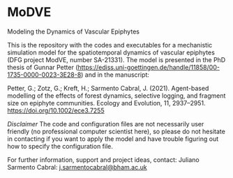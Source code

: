 # MoDVE
Modeling the Dynamics of Vascular Epiphytes

This is the repository with the codes and executables for a mechanistic simulation model for the spatiotemporal dynamics of vascular epiphytes (DFG project ModVE, number SA-21331). The model is presented in the PhD thesis of Gunnar Petter (https://ediss.uni-goettingen.de/handle/11858/00-1735-0000-0023-3E28-8) and in the manuscript:

Petter, G.; Zotz, G.; Kreft, H.; Sarmento Cabral, J. (2021). Agent-based modelling of the effects of forest dynamics, selective logging, and fragment size on epiphyte communities. Ecology and Evolution, 11, 2937–2951. https://doi.org/10.1002/ece3.7255

*Disclaimer* The code and configuration files are not necessarily user friendly (no professional computer scientist here), so please do not hesitate in contacting if you want to apply the model and have trouble figuring out how to specify the configuration file.

For further information, support and project ideas, contact:
Juliano Sarmento Cabral: j.sarmentocabral@bham.ac.uk

